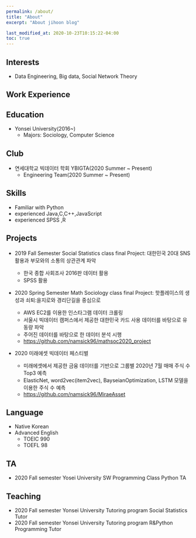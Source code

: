 ```yaml
---
permalink: /about/
title: "About"
excerpt: "About jihoon blog"

last_modified_at: 2020-10-23T10:15:22-04:00
toc: true
---
```

## Interests
- Data Engineering, Big data, Social Network Theory


## Work Experience


## Education

- Yonsei University(2016~)
  - Majors: Sociology, Computer Science

## Club
- 연세대학교 빅데이터 학회 YBIGTA(2020 Summer ~ Present)
  - Engineering Team(2020 Summer ~ Present)

## Skills
- Familiar with Python
- experienced Java,C,C++,JavaScript
- experienced SPSS ,R 


## Projects
- 2019 Fall Semester Social Statistics class final Project: 대한민국 20대 SNS 활용과 부모와의 소통의 상관관계 파악
  - 한국 종합 사회조사 2016판 데이터 활용
  - SPSS 활용

- 2020 Spring Semester Math Sociology class final Project: 핫플레이스의 생성과 쇠퇴:을지로와 경리단길을 중심으로
  - AWS EC2를 이용한 인스타그램 데이터 크롤링
  - 서울시 빅데이터 캠퍼스에서 제공한 대한민국 카드 사용 데이터를 바탕으로 유동량 파악
  - 주어진 데이터를 바탕으로 한 데이터 분석 시행
  - https://github.com/namsick96/mathsoc2020_project
  
- 2020 미래에셋 빅데이터 페스티벌
  - 미래에셋에서 제공한 금융 데이터를 기반으로 그룹별 2020년 7월 매매 주식 수 Top3 예측
  - ElasticNet, word2vec(item2vec), BayseianOptimization, LSTM 모델을 이용한 주식 수 예측
  - https://github.com/namsick96/MiraeAsset


## Language
- Native Korean
- Advanced English
  - TOEIC 990
  - TOEFL 98

## TA
  - 2020 Fall semester Yosei University SW Programming Class Python TA

## Teaching
  - 2020 Fall semester Yonsei University Tutoring program Social Statistics Tutor
  - 2020 Fall semester Yonsei University Tutoring program R&Python Programming Tutor


